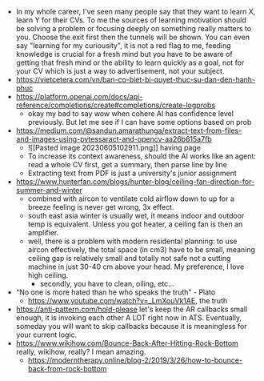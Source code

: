 - In my whole career, I've seen many people say that they want to learn X, learn Y for their CVs. To me the sources of learning motivation should be solving a problem or focusing deeply on something really matters to you. Choose the exit first then the tunnels will be shown. You can even say "learning for my curiousity", it is not a red flag to me, feeding knowledge is crucial for a fresh mind but you have to be aware of getting that fresh mind or the ability to learn quickly as a goal, not for your CV which is just a way to advertisement, not your subject.
- https://vietcetera.com/vn/ban-co-biet-bi-quyet-thuc-su-dan-den-hanh-phuc
- https://platform.openai.com/docs/api-reference/completions/create#completions/create-logprobs
	- okay my bad to say wow when cohere AI has confidence level previously. But let me see if I can have some options based on prob
- https://medium.com/@sandun.amarathunga/extract-text-from-files-and-images-using-pytessaract-and-opencv-aa26b615a7fb
	- ![[Pasted image 20230605102911.png]] having page
	- To increase its context awareness, should the AI works like an agent: read a whole CV first, get a summary, then parse line by line
	- Extracting text from PDF is just a university's junior assignment
- https://www.hunterfan.com/blogs/hunter-blog/ceiling-fan-direction-for-summer-and-winter
	- combined with aircon to ventilate cold airflow down to up for a breeze feeling is never get wrong, 3x effect.
	- south east asia winter is usually wet, it means indoor and outdoor temp is equivalent. Unless you got heater, a ceiling fan is then an amplifier.
	- well, there is a problem with modern residental planning: to use aircon effectively, the total space (in cm3) have to be small, meaning ceiling gap is relatively small and totally not safe not a cutting machine in just 30-40 cm above your head. My preference, I love high ceiling.
		- secondly, you have to clean, oiling, etc...
- “No one is more hated than he who speaks the truth" - Plato
	- https://www.youtube.com/watch?v=_LmXouVk1AE, the truth
- https://anti-pattern.com/hold-please let's keep the AR callbacks small enough, it is invoking each other A LOT right now in ATS. Eventually, someday you will want to skip callbacks because it is meaningless for your current logic.
- https://www.wikihow.com/Bounce-Back-After-Hitting-Rock-Bottom really, wikihow, really? I mean amazing.
	- https://moderntherapy.online/blog-2/2019/3/26/how-to-bounce-back-from-rock-bottom